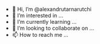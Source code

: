 - 👋 Hi, I’m @alexandrutarnarutchi
- 👀 I’m interested in ...
- 🌱 I’m currently learning ...
- 💞️ I’m looking to collaborate on ...
- 📫 How to reach me ...

<!---
alexandrutarnarutchi/alexandrutarnarutchi is a ✨ special ✨ repository because its `README.md` (this file) appears on your GitHub profile.
You can click the Preview link to take a look at your changes.
--->
